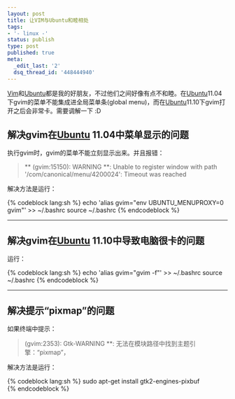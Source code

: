 ```yaml
---
layout: post
title: 让VIM与Ubuntu和睦相处
tags:
- '- linux -'
status: publish
type: post
published: true
meta:
  _edit_last: '2'
  dsq_thread_id: '448444940'
---
```

[Vim][]和[Ubuntu][]都是我的好朋友，不过他们之间好像有点不和睦。在[Ubuntu][]11.04下gvim的菜单不能集成进全局菜单条(global menu)，而在[Ubuntu][]11.10下gvim打开之后会非常卡。需要调解一下 :D

## 解决gvim在[Ubuntu][] 11.04中菜单显示的问题
执行gvim时，gvim的菜单不能立刻显示出来。并且报错：
> ** (gvim:15150): WARNING **: Unable to register window with path '/com/canonical/menu/4200024': Timeout was reached

解决方法是运行：

{% codeblock lang:sh %}
echo 'alias gvim="env UBUNTU_MENUPROXY=0 gvim"' >> ~/.bashrc
source ~/.bashrc
{% endcodeblock %}

----

## 解决gvim在[Ubuntu][] 11.10中导致电脑很卡的问题
运行：

{% codeblock lang:sh %}
echo 'alias gvim="gvim -f"' >> ~/.bashrc
source ~/.bashrc
{% endcodeblock %}

----

## 解决提示“pixmap”的问题
如果终端中提示：
> (gvim:2353): Gtk-WARNING **: 无法在模块路径中找到主题引擎：“pixmap”， 

解决方法是运行：

{% codeblock lang:sh %}
sudo apt-get install gtk2-engines-pixbuf  
{% endcodeblock %}


[Vim]: http://www.vim.org
[Ubuntu]: http://www.ubuntu.com
